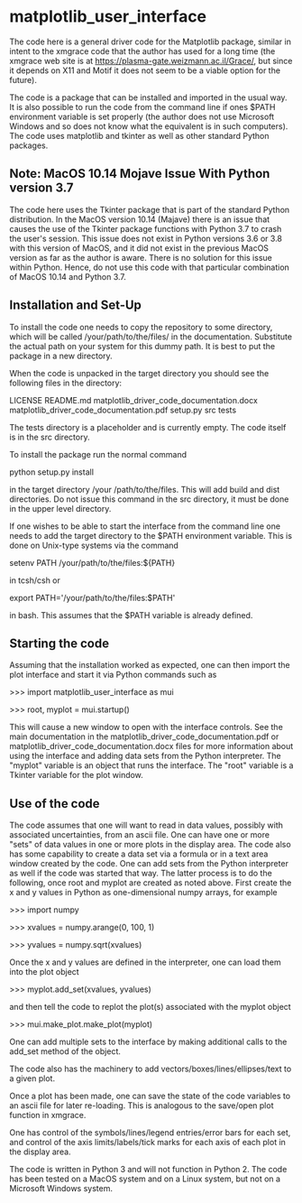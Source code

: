 # matplotlib_user_interface

The code here is a general driver code for the Matplotlib package, similar in
intent to the xmgrace code that the author has used for a long time (the
xmgrace web site is at https://plasma-gate.weizmann.ac.il/Grace/, but since it
depends on X11 and Motif it does not seem to be a viable option for the future).

The code is a package that can be installed and imported in the usual way.  It
is also possible to run the code from the command line if ones $PATH environment
variable is set properly (the author does not use Microsoft Windows and so does
not know what the equivalent is in such computers).  The code uses matplotlib
and tkinter as well as other standard Python packages.

## Note: MacOS 10.14 Mojave Issue With Python version 3.7

The code here uses the Tkinter package that is part of the standard Python 
distribution.  In the MacOS version 10.14 (Majave) there is an issue that
causes the use of the Tkinter package functions with Python 3.7 to crash
the user's session.  This issue does not exist in Python versions 3.6 or 
3.8 with this version of MacOS, and it did not exist in the previous MacOS 
version as far as the author is aware.    There is no solution for this issue
within Python.  Hence, do not use this code with that particular combination
of MacOS 10.14 and Python 3.7.

## Installation and Set-Up

To install the code one needs to copy the repository to some directory, which
will be called /your/path/to/the/files/ in the documentation.  Substitute the
actual path on your system for this dummy path.  It is best to put the package
in a new directory.

When the code is unpacked in the target directory you should see the following
files in the directory:

LICENSE
README.md
matplotlib_driver_code_documentation.docx
matplotlib_driver_code_documentation.pdf
setup.py
src
tests

The tests directory is a placeholder and is currently empty.  The code itself
is in the src directory.

To install the package run the normal command

python setup.py install

in the target directory /your /path/to/the/files.  This will add build and dist
directories.  Do not issue this command in the src directory, it must be done
in the upper level directory.

If one wishes to be able to start the interface from the command line one
needs to add the target directory to the $PATH environment variable.  This
is done on Unix-type systems via the command

setenv PATH /your/path/to/the/files:${PATH}

in tcsh/csh or

export PATH='/your/path/to/the/files:$PATH'

in bash.  This assumes that the $PATH variable is already defined.

## Starting the code

Assuming that the installation worked as expected, one can then import
the plot interface and start it via Python commands such as

\>\>\> import matplotlib_user_interface as mui

\>\>\> root, myplot = mui.startup()

This will cause a new window to open with the interface controls.  See the
main documentation in the matplotlib_driver_code_documentation.pdf or
matplotlib_driver_code_documentation.docx files for more information about
using the interface and adding data sets from the Python interpreter.  The
"myplot" variable is an object that runs the interface.  The "root" variable
is a Tkinter variable for the plot window.

## Use of the code

The code assumes that one will want to read in data values, possibly with
associated uncertainties, from an ascii file.  One can have one or more "sets"
of data values in one or more plots in the display area.  The code also has
some capability to create a data set via a formula or in a text area window
created by the code.  One can add sets from the Python interpreter as well if
the code was started that way.  The latter process is to do the following,
once root and myplot are created as noted above.  First create the x and y
values in Python as one-dimensional numpy arrays, for example

\>\>\> import numpy

\>\>\> xvalues = numpy.arange(0, 100, 1)

\>\>\> yvalues = numpy.sqrt(xvalues)

Once the x and y values are defined in the interpreter, one can load them into
the plot object

\>\>\> myplot.add_set(xvalues, yvalues)

and then tell the code to replot the plot(s) associated with the myplot object

\>\>\> mui.make_plot.make_plot(myplot)

One can add multiple sets to the interface by making additional calls to
the add_set method of the object.

The code also has the machinery to add vectors/boxes/lines/ellipses/text to
a given plot.

Once a plot has been made, one can save the state of the code variables to an
ascii file for later re-loading.  This is analogous to the save/open plot
function in xmgrace.

One has control of the symbols/lines/legend entries/error bars for each set,
and control of the axis limits/labels/tick marks for each axis of each plot
in the display area.

The code is written in Python 3 and will not function in Python 2.  The code
has been tested on a MacOS system and on a Linux system, but not on a
Microsoft Windows system.

